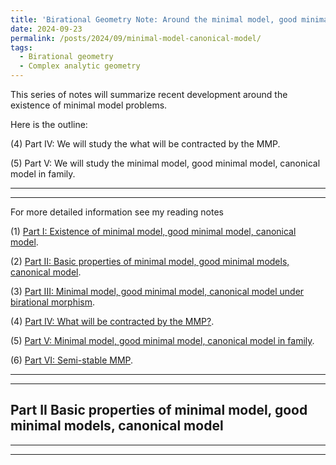 ```yaml
---
title: 'Birational Geometry Note: Around the minimal model, good minimal model and canonical model'
date: 2024-09-23
permalink: /posts/2024/09/minimal-model-canonical-model/
tags:
  - Birational geometry
  - Complex analytic geometry
---
```


This series of notes will summarize recent development around the existence of minimal model problems.

Here is the outline:


(4) Part IV: We will study the what will be contracted by the MMP. 

(5) Part V: We will study the minimal model, good minimal model, canonical model in family. 


---
---

For more detailed information see my reading notes

(1) [Part I: Existence of minimal model, good minimal model, canonical model]().

(2) [Part II: Basic properties of minimal model, good minimal models, canonical model]().

(3) [Part III: Minimal model, good minimal model, canonical model under birational morphism]().

(4) [Part IV: What will be contracted by the MMP?]().

(5) [Part V: Minimal model, good minimal model, canonical model in family]().

(6) [Part VI: Semi-stable MMP]().

---
---
## Part II Basic properties of minimal model, good minimal models, canonical model



---
---

